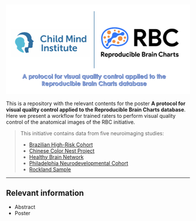 <picture>
  <img alt="RBC and Child Mind Institute logos" src="Logos_title.png">
</picture>


This is a repository with the relevant contents for the poster **A protocol for visual quality control applied to the Reproducible Brain Charts database**. Here we present a workflow for trained raters to perform visual quality control of the anatomical images of the RBC initiative. 

> This initiative contains data from five neuroimaging studies:
> - [Brazilian High-Risk Cohort](https://pubmed.ncbi.nlm.nih.gov/25469819/)
> - [Chinese Color Nest Project](https://pubmed.ncbi.nlm.nih.gov/34653938/)
> - [Healthy Brain Network](https://www.nature.com/articles/sdata2017181)
> - [Philadelphia Neurodevelopmental Cohort](https://pubmed.ncbi.nlm.nih.gov/25840117/)
> - [Rockland Sample](https://pubmed.ncbi.nlm.nih.gov/23087608/)

----

## Relevant information

- Abstract
- Poster
